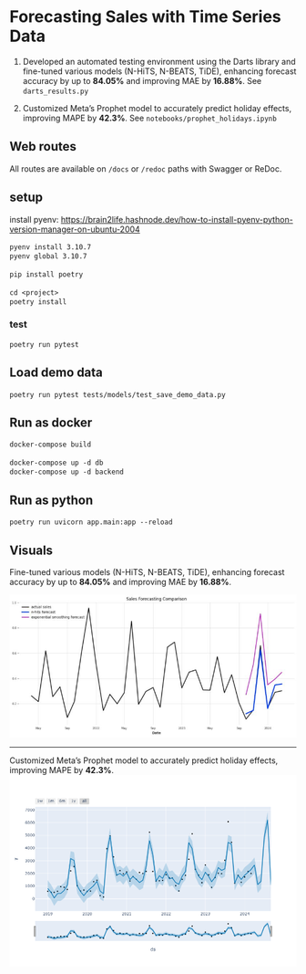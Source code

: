 # Forecasting Sales with Time Series Data
1. Developed an automated testing environment using the Darts library and fine-tuned various models (N-HiTS, N-BEATS, TiDE), enhancing forecast accuracy by up to **84.05%** and improving MAE by **16.88%**. See ``darts_results.py``

2. Customized Meta’s Prophet model to accurately predict holiday effects, improving MAPE by **42.3%**. See ``notebooks/prophet_holidays.ipynb``

## Web routes

All routes are available on ``/docs`` or ``/redoc`` paths with Swagger or ReDoc.

## setup

install pyenv:
https://brain2life.hashnode.dev/how-to-install-pyenv-python-version-manager-on-ubuntu-2004

```
pyenv install 3.10.7
pyenv global 3.10.7

pip install poetry

cd <project>
poetry install
```
### test
```
poetry run pytest
```

## Load demo data
```
poetry run pytest tests/models/test_save_demo_data.py
```

## Run as docker
```
docker-compose build

docker-compose up -d db
docker-compose up -d backend
```

## Run as python
```
poetry run uvicorn app.main:app --reload
```

## Visuals
Fine-tuned various models (N-HiTS, N-BEATS, TiDE), enhancing forecast accuracy by up to **84.05%** and improving MAE by **16.88%**.

![Graph 1](images/n_hits.jpg)

---

Customized Meta’s Prophet model to accurately predict holiday effects, improving MAPE by **42.3%**.
![Graph 2](images/prophet.png)
